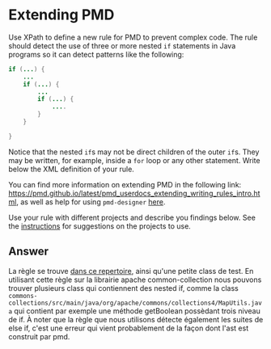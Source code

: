 # Extending PMD

Use XPath to define a new rule for PMD to prevent complex code. The rule should detect the use of three or more nested `if` statements in Java programs so it can detect patterns like the following:

```Java
if (...) {
    ...
    if (...) {
        ...
        if (...) {
            ....
        }
    }

}
```
Notice that the nested `if`s may not be direct children of the outer `if`s. They may be written, for example, inside a `for` loop or any other statement.
Write below the XML definition of your rule.

You can find more information on extending PMD in the following link: https://pmd.github.io/latest/pmd_userdocs_extending_writing_rules_intro.html, as well as help for using `pmd-designer` [here](https://github.com/selabs-ur1/VV-ISTIC-TP2/blob/master/exercises/designer-help.md).

Use your rule with different projects and describe you findings below. See the [instructions](../sujet.md) for suggestions on the projects to use.

## Answer

La règle se trouve [dans ce repertoire](/code/Exercise3), ainsi qu'une petite class de test. En utilisant cette règle sur la librairie apache 
common-collection nous pouvons trouver plusieurs class qui contiennent des nested if, comme la class 
`commons-collections/src/main/java/org/apache/commons/collections4/MapUtils.java` qui contient par exemple une méthode getBoolean possèdant trois 
niveau de if. À noter que la règle que nous utilisons détecte également les suites de else if, c'est une erreur qui vient probablement de la façon 
dont l'ast est construit par pmd.